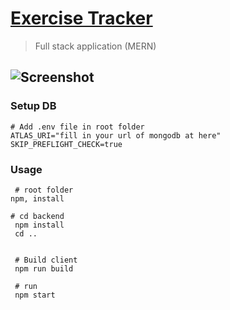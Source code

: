 # [Exercise Tracker]()

> Full stack application (MERN)

## ![Screenshot]()



### Setup DB
```
# Add .env file in root folder  
ATLAS_URI="fill in your url of mongodb at here"
SKIP_PREFLIGHT_CHECK=true
```

### Usage

```
 # root folder
npm, install

# cd backend
 npm install
 cd ..
 
  
 # Build client
 npm run build
 
 # run 
 npm start
```

